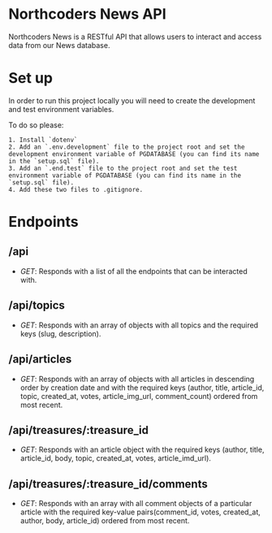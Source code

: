 # Northcoders News API

Northcoders News is a RESTful API that allows users to interact and access data from our News database.

# Set up

In order to run this project locally you will need to create the development and test environment variables.

To do so please:

    1. Install `dotenv`
    2. Add an `.env.development` file to the project root and set the development environment variable of PGDATABASE (you can find its name in the `setup.sql` file).
    3. Add an `.end.test` file to the project root and set the test environment variable of PGDATABASE (you can find its name in the `setup.sql` file).
    4. Add these two files to .gitignore.

# Endpoints

## /api

- _GET_: Responds with a list of all the endpoints that can be interacted with.

## /api/topics

- _GET_: Responds with an array of objects with all topics and the required keys (slug, description).

## /api/articles

- _GET_: Responds with an array of objects with all articles in descending order by creation date and with the required keys (author, title, article_id, topic, created_at, votes, article_img_url, comment_count) ordered from most recent.

## /api/treasures/:treasure_id

- _GET_: Responds with an article object with the required keys (author, title, article_id, body, topic, created_at, votes, article_imd_url).

## /api/treasures/:treasure_id/comments

- _GET_: Responds with an array with all comment objects of a particular article with the required key-value pairs(comment_id, votes, created_at, author, body, article_id) ordered from most recent.
